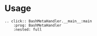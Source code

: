 # Usage

```{eval-rst}
.. click:: BashMetaHandler.__main__:main
    :prog: BashMetaHandler
    :nested: full
```
